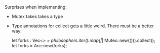 Surprises when implementing:

- Mutex takes takes a type
- Type annotations for collect gets a little weird. There must be a better way:

    let forks : Vec<_> = philosophers.iter().map(|_| Mutex::new(())).collect();
    let forks = Arc::new(forks);

